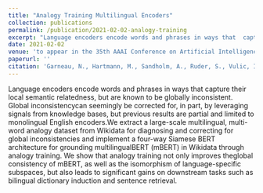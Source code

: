 ```yaml
---
title: "Analogy Training Multilingual Encoders"
collection: publications
permalink: /publication/2021-02-02-analogy-training
excerpt: "Language encoders encode words and phrases in ways that  capture  their  local  semantic  relatedness,  but  are known to be globally inconsistent. Global inconsistencycan seemingly be corrected for, in part, by leveraging signals from knowledge bases, but previous results are partial  and  limited  to  monolingual  English  encoders.We extract a large-scale multilingual, multi-word analogy dataset from Wikidata for diagnosing and correcting for global inconsistencies and implement a four-way Siamese BERT architecture for grounding multilingualBERT (mBERT) in Wikidata through analogy training. We  show  that  analogy  training  not  only  improves  theglobal  consistency  of  mBERT,  as  well  as  the  isomorphism of language-specific subspaces, but also leads to significant gains on downstream tasks such as bilingual dictionary induction and sentence retrieval."
date: 2021-02-02
venue: 'to appear in the 35th AAAI Conference on Artificial Intelligence'
paperurl: ''
citation: 'Garneau, N., Hartmann, M., Sandholm, A., Ruder, S., Vulic, I., & Søgaard, A. (2021, February). Analogy Training Multilingual Encoders. In Proceedings of the 35th AAAI Conference on Artificial Intelligence.'
---
```

Language encoders encode words and phrases in ways that  capture  their  local  semantic  relatedness,  but  are known to be globally inconsistent. Global inconsistencycan seemingly be corrected for, in part, by leveraging signals from knowledge bases, but previous results are partial  and  limited  to  monolingual  English  encoders.We extract a large-scale multilingual, multi-word analogy dataset from Wikidata for diagnosing and correcting for global inconsistencies and implement a four-way Siamese BERT architecture for grounding multilingualBERT (mBERT) in Wikidata through analogy training. We  show  that  analogy  training  not  only  improves  theglobal  consistency  of  mBERT,  as  well  as  the  isomorphism of language-specific subspaces, but also leads to significant gains on downstream tasks such as bilingual dictionary induction and sentence retrieval.
